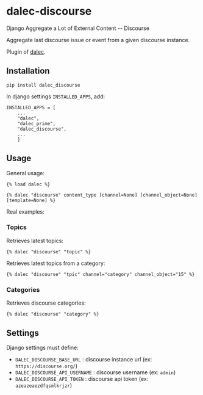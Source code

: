 # dalec-discourse

Django Aggregate a Lot of External Content -- Discourse

Aggregate last discourse issue or event from a given discourse instance.

Plugin of [dalec](https://dev.webu.coop/w/i/dalec).

## Installation

```
pip install dalec_discourse
```

In django settings `INSTALLED_APPS`, add:

```
INSTALLED_APPS = [
    ...
    "dalec",
    "dalec_prime",
    "dalec_discourse",
    ...
    ]
```


## Usage

General usage:
```django
{% load dalec %}

{% dalec "discourse" content_type [channel=None] [channel_object=None] [template=None] %}
```

Real examples:

### Topics

Retrieves latest topics:
```django
{% dalec "discourse" "topic" %}
```

Retrieves latest topics from a category:
```django
{% dalec "discourse" "tpic" channel="category" channel_object="15" %}
```

### Categories

Retrieves discourse categories:
```django
{% dalec "discourse" "category" %}
```


## Settings

Django settings must define:

  - `DALEC_DISCOURSE_BASE_URL` : discourse instance url (ex: `https://discourse.org/`)
  - `DALEC_DISCOURSE_API_USERNAME` : discourse username (ex: `admin`)
  - `DALEC_DISCOURSE_API_TOKEN` : discourse api token (ex: `azeazeaezdfqsmlkrjzr`)


